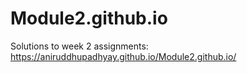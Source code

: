 # Module2.github.io

Solutions to week 2 assignments: https://aniruddhupadhyay.github.io/Module2.github.io/

